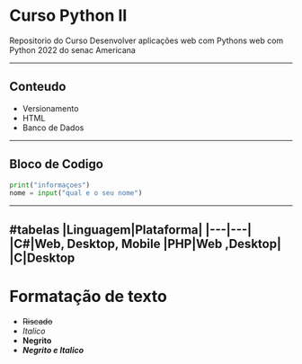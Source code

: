 # Curso Python II
Repositorio do Curso
Desenvolver aplicações web com Pythons web com Python 2022 do senac Americana 

---

## Conteudo
- Versionamento
- HTML
- Banco de Dados

***
## Bloco de Codigo
```python
print("informaçoes")
nome = input("qual e o seu nome")
```

---
#tabelas 
|Linguagem|Plataforma|
|---|---|
|C#|Web, Desktop, Mobile
|PHP|Web ,Desktop|
|C|Desktop
---
# Formatação de texto
- ~~Riscado~~
- *Italico*
- **Negrito**
- ***Negrito e Italico***